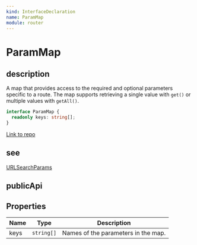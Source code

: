 ```yaml
---
kind: InterfaceDeclaration
name: ParamMap
module: router
---
```


# ParamMap

## description

A map that provides access to the required and optional parameters
specific to a route.
The map supports retrieving a single value with `get()`
or multiple values with `getAll()`.

```ts
interface ParamMap {
  readonly keys: string[];
}
```

[Link to repo](https://github.com/timdeschryver/angular/blob/master/packages/router/src/shared.ts#L41-L67)

## see

[URLSearchParams](https://developer.mozilla.org/en-US/docs/Web/API/URLSearchParams)

## publicApi

## Properties

| Name | Type       | Description                         |
| ---- | ---------- | ----------------------------------- |
| keys | `string[]` | Names of the parameters in the map. |
